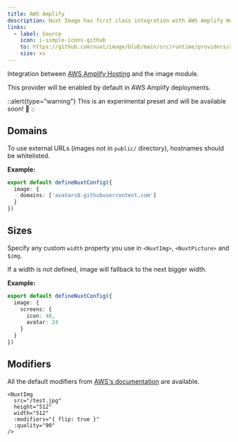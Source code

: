 ```yaml
---
title: AWS Amplify
description: Nuxt Image has first class integration with AWS Amplify Hosting
links:
  - label: Source
    icon: i-simple-icons-github
    to: https://github.com/nuxt/image/blob/main/src/runtime/providers/awsAmplify.ts
    size: xs
---
```


Integration between [AWS Amplify Hosting](https://aws.amazon.com/amplify) and the image module.

This provider will be enabled by default in AWS Amplify deployments.

::alert{type="warning"}
This is an experimental preset and will be available soon! 🚀
::

## Domains

To use external URLs (images not in `public/` directory), hostnames should be whitelisted.

**Example:**

```ts [nuxt.config.ts]
export default defineNuxtConfig({
  image: {
    domains: ['avatars0.githubusercontent.com']
  }
})
```

## Sizes

Specify any custom `width` property you use in `<NuxtImg>`, `<NuxtPicture>` and `$img`.

If a width is not defined, image will fallback to the next bigger width.

**Example:**

```ts [nuxt.config.ts]
export default defineNuxtConfig({
  image: {
    screens: {
      icon: 40,
      avatar: 24
    }
  }
})
```

## Modifiers

All the default modifiers from [AWS's documentation](https://docs.aws.amazon.com/amplify/latest/userguide/integrate-image-optimization-framework.html#uri-request-parameters) are available.

```vue
<NuxtImg
  src="/test.jpg"
  height="512"
  width="512"
  :modifiers="{ flip: true }"
  :quality="90"
/>
```
